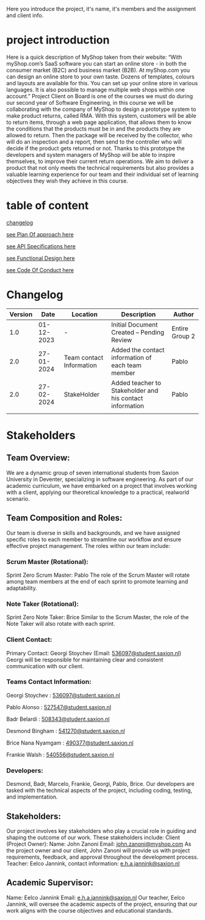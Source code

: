 Here you introduce the project, it's name, it's members and the assignment and client info.


# project introduction
Here is a quick description of MyShop taken from their website:
“With myShop.com’s SaaS software you can start an online store - in both the consumer market
(B2C) and business market (B2B).
At myShop.com you can design an online store to your own taste. Dozens of templates, colours and
layouts are available for this. You can set up your online store in various languages. It is also possible
to manage multiple web shops within one account.”
Project Client on Board is one of the courses we must do during our second year of Software
Engineering, in this course we will be collaborating with the company of MyShop to design a
prototype system to make product returns, called RMA. With this system, customers will be able to
return items, through a web page application, that allows them to know the conditions that the
products must be in and the products they are allowed to return. Then the package will be received
by the collector, who will do an inspection and a report, then send to the controller who will decide if
the product gets returned or not. Thanks to this prototype the developers and system managers of
MyShop will be able to inspire themselves, to improve their current return operations.
We aim to deliver a product that not only meets the technical requirements but also provides a
valuable learning experience for our team and their individual set of learning objectives they wish
they achieve in this course.

# table of content
[changelog](#changelog)

[see Plan Of approach here](Documentation/PlanOfApproach.md)

[see API Specifications here](Documentation/Myshop-Api.md)

[see Functional Design here](Documentation/SO2-MyShop-FunctionalDesign.md)

[see Code Of Conduct here](Documentation/CodeOfConduct.md)

# Changelog


| Version | Date       | Location                 | Description                                              | Author         |
|---------|------------|--------------------------|----------------------------------------------------------|----------------|
| 1.0     | 01-12-2023 | -                        | Initial Document Created – Pending Review                | Entire Group 2 |
| 2.0     | 27-01-2024 | Team contact Information | Added the contact information of each team member        | Pablo          |
| 2.0     | 27-02-2024 | StakeHolder              | Added teacher to Stakeholder and his contact information | Pablo          |
|         |            |                          |                                                          |                |

# Stakeholders 
## Team Overview:
We are a dynamic group of seven international students from Saxion University in Deventer,
specializing in software engineering. As part of our academic curriculum, we have embarked on a
project that involves working with a client, applying our theoretical knowledge to a practical, realworld scenario.
## Team Composition and Roles:
Our team is diverse in skills and backgrounds, and we have assigned specific roles to each member to
streamline our workflow and ensure effective project management. The roles within our team
include:
### Scrum Master (Rotational):
Sprint Zero Scrum Master: Pablo
The role of the Scrum Master will rotate among team members at the end of each sprint to promote
learning and adaptability.
### Note Taker (Rotational):
Sprint Zero Note Taker: Brice
Similar to the Scrum Master, the role of the Note Taker will also rotate with each sprint.
### Client Contact:
Primary Contact: Georgi Stoychev (Email: 536097@student.saxion.nl)
Georgi will be responsible for maintaining clear and consistent communication with our client.
### Teams Contact Information:
Georgi Stoychev : 536097@student.saxion.nl

Pablo Alonso : 527547@student.saxion.nl

Badr Belardi : 508343@student.saxion.nl

Desmond Bingham : 541270@student.saxion.nl

Brice Nana Nyamgam : 490377@student.saxion.nl

Frankie Walsh : 540556@student.saxion.nl
### Developers:
Desmond, Badr, Marcelo, Frankie, Georgi, Pablo, Brice.
Our developers are tasked with the technical aspects of the project, including coding, testing, and
implementation.
## Stakeholders:
Our project involves key stakeholders who play a crucial role in guiding and shaping the outcome of
our work. These stakeholders include:
Client (Project Owner):
Name: John Zanoni
Email: john.zanoni@myshop.com
As the project owner and our client, John Zanoni will provide us with project requirements, feedback,
and approval throughout the development process.
Teacher: Eelco Jannink, contact information: e.h.a.jannink@saxion.nl
## Academic Supervisor:
Name: Eelco Jannink
Email: e.h.a.jannink@saxion.nl
Our teacher, Eelco Jannink, will oversee the academic aspects of the project, ensuring that our work
aligns with the course objectives and educational standards.
